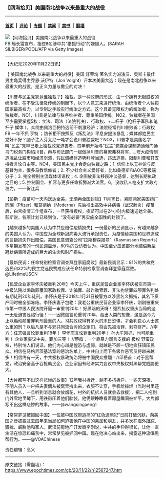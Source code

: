 ### 【网海拾贝】美国南北战争以来最重大的战役

---

#### [首页](../../../..?n12567247) &nbsp;|&nbsp; [评论](../../../../../epoch-comment?n12567247) &nbsp;|&nbsp; [专题](../../../../../epoch-special?n12567247) &nbsp;|&nbsp; [禁闻](../../../../../epoch-news?n12567247) &nbsp;|&nbsp; [禁书](../../../../../books?n12567247) &nbsp;|&nbsp; [翻墙](https://github.com/gfw-breaker/nogfw/blob/master/README.md?n12567247)


<div><img alt="【网海拾贝】美国南北战争以来最重大的战役" class="attachment-djy_600_400 size-djy_600_400 wp-post-image" src="https://i.epochtimes.com/assets/uploads/2020/10/GettyImages-12293270401-1-600x400.jpg"/>
<div class="caption">
 FBI局长雷宣布，指控8名涉中共“猎狐行动”的嫌疑人。(SARAH SILBIGER/POOL/AFP via Getty Images)
</div></div><hr/><div class="post_content" id="artbody" itemprop="articleBody">
 <!-- article content begin -->
 <p>
  【大纪元2020年11月22日讯】
 </p>
 <p>
  【
  <ok href="https://www.epochtimes.com/gb/tag/%E7%BE%8E%E5%9B%BD%E5%8D%97%E5%8C%97%E6%88%98%E4%BA%89.html">
   美国南北战争
  </ok>
  以来最重大的战役】美国
  <ok href="https://www.epochtimes.com/gb/tag/%E5%A5%BD%E8%8E%B1%E5%9D%9E.html">
   好莱坞
  </ok>
  著名实力派演员、奥斯卡最佳男主角奖得主乔恩‧沃伊特（Jon Voight）评本次美国大选：现在是南北战争以来最重大的战役，是正义力量与撒旦的对决！
 </p>
 <p>
  【川普与民主党究竟谁独裁？】独裁，是一种政府的形式，由一个拥有无限威权的统治者，在不受法律及传统的制衡下，以个人意志来进行统治。由统治者个人独揽国家最高权力，以专制之手段实行统治之方式。这个具备无限权力的统治者，称为独裁者。NO1，川普是法律与秩序维护者、尊重美国传统。NO2，独裁者在美国至少需要掌握5权：立法、司法（法院判决）、行政权、+二杆子（枪杆子军队和笔杆子
  <ok href="https://www.epochtimes.com/gb/tag/%E5%AA%92%E4%BD%93.html">
   媒体
  </ok>
  ）。众院由佩洛西把持选前不刺激经济；法院经常判川普败诉；行政权FBI一年不抓
  <ok href="https://www.epochtimes.com/gb/tag/%E4%BA%A8%E7%89%B9.html">
   亨特
  </ok>
  ；防长拒不按照反《叛乱法》平息安提法暴乱；媒体都姓民主党好不好？脑子注入芬太尼一吨才会说川普独裁吧？NO3，川普才是美国名字叫“民主”党早已走上独裁政党迫害者，四年前开始与“民主”党媒合谋制造通俄门通乌门税务门构陷川普，再与司法部门一起做掉川普的幕僚弗林将军……夸大疫情制造混乱让股市和经济崩溃，假民调媒体造势拜登当选，违法造票，限制川普和其支持者言论自由等。NO4，美国民主党才会走向独裁之路：1. 信仰上以无神论与反基督为主，很多马教信仰者；2. 不少社会主义爱好者，比如桑德斯和AOC等极端分子；3. 完全控制主流媒体话语权；4. 企图放非法移民冲淡基督，达到长期执政之目的；5. 控制国会、扩容与更多任命折腾派大法官，6，没收私人枪支扩大政府权力。——贺江兵
 </p>
 <p>
  【彭斯：疫苗可一天内送达全美，无须再全国封锁】11月19日，紧随两家美国药厂辉瑞（Pfizer）和莫德纳（Moderna）先后推出高效中共病毒（武汉肺炎）疫苗后，白宫疫情工作组宣布，一旦获得授权，疫苗可以在24小时内极速送达全美。彭斯说，各项计划已经到位，“没有必要”再实施全国性的封锁了。
 </p>
 <p>
  【越来越多的美国人认为中共应赔偿疫情损失】一份最新的民调显示，有越来越多的美国人认为，中国应为全球新冠病毒大流行承担责任，为疫情给美国和世界造成的巨额损失作出赔偿。美国民意调查公司“拉斯穆森报导”（Rasmussen Reports）本星期发布的一份民调显示，60%的受访者认为，中国至少应该部分地赔偿新型冠状病毒所造成的巨大的生命和财产损失。
 </p>
 <p>
  【最新民调：任命特别检察官调查拜登家庭腐败】最新民调显示：81%的共和党选民和32%的民主党选民赞成应该任命特别检察官调查拜登家庭腐败。@LifetimeUSCN
 </p>
 <p>
  【民营企业家李怀庆被重判20年】今天上午，重庆民营企业家李怀庆被庆市第一中级法院以煽动颠覆国家政权罪、诈骗罪、敲诈勒索罪、非法拘禁罪四项罪名判处有期徒刑20年徒刑。李怀庆是于2018年1月31日被警方以涉黑名义抓捕，其名下资产同时被全部冻结。李怀庆妻子包艳：我老公重庆民营企业家李怀庆，刚刚被重庆市第一中级人民法院开庭一审重判20年！好黑暗的天呀！强烈抗议重庆当局的这一无耻迫害诬陷行径！——因微信言论重判20年，超出人类的想像，这是迄今为止以煽动颠覆罪判刑最重的人。习共政权得有多大的末日恐惧，才会判良心人士这么重的刑？以后凡是不与邪共同流合污的企家们，将会先被治罪、剥夺财产。//李方：任志强言论罪重判18年！ 李怀庆言论罪重判20年！ 孙大午刚抓，也可能重判！ 企业家妄议中央，罪加三等！ //蔡霞：一个靠暴力谎言支撑的
  <ok href="https://www.epochtimes.com/gb/tag/%E6%9E%81%E6%9D%83.html">
   极权
  </ok>
  野蛮政权，特别怕人们说话。他们内心越是惶恐与虚弱，就越是不顾一切地疯狂镇压民众。相信在马格尼茨基法案的惩治名单上，中共自上而下各级作恶官员将越来越多！相信终有一天，中共极权暴政统治将被中国民众推翻！//邱岳首：对于黑帮党，政治安全高于吞抢劫民企，企业家因有经济实力妄议中央极权对黑帮党威胁更大。
 </p>
 <p>
  【大片都写不出这样悲惨的故事】12年我村拆迁，剩不多抗拆户。一冬天深夜，不明人员入一户把夫妻俩从被窝里拽出来，衣服不让穿，手机给摔烂（当时村里还有其他人，一旦听到消息就会放烟花，村外的抗拆人员就会去救援），把二人拖到门外雪地里蹲下，用铁锹压着他们脑袋，他俩眼睁睁看着房屋瞬间被铲平。大片都写不出这样悲惨的故事。——@wangqingpeng1
 </p>
 <p>
  【常常梦见被抓回中国】一位被中国政府追捕的“红色通缉犯”日前打破沉默，向美国之音披露过去四年来当局如何迫害他在中国的亲属和朋友，并多次在海外跟踪、骚扰、威胁他和家人。武汉前房地产开发商李刚说，中共的手伸得很长，让他一直生活在惊恐和痛苦中，常常梦见被抓回中国。现在他决心站出来，揭露这种流氓黑帮行为。——@VOAChinese
 </p>
 <p>
  责任编辑：高义
 </p>
 <!-- article content end -->
 <div id="below_article_ad">
 </div>
</div>


---

原文链接（需翻墙）：https://www.epochtimes.com/gb/20/11/22/n12567247.htm